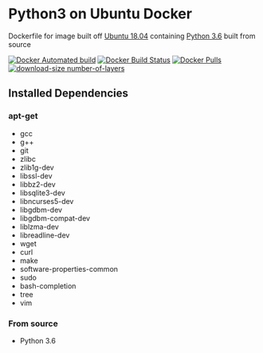 # Python3 on Ubuntu Docker

Dockerfile for image built off [Ubuntu 18.04](https://wiki.ubuntu.com/BionicBeaver/ReleaseNotes/18.04) containing [Python 3.6](https://www.python.org/downloads/release/python-368/) built from source

[![Docker Automated build](https://img.shields.io/docker/automated/matthewfeickert/docker-python3-ubuntu.svg)](https://hub.docker.com/r/matthewfeickert/docker-python3-ubuntu/)
[![Docker Build Status](https://img.shields.io/docker/build/matthewfeickert/docker-python3-ubuntu.svg)](https://hub.docker.com/r/matthewfeickert/docker-python3-ubuntu/builds/)
[![Docker Pulls](https://img.shields.io/docker/pulls/matthewfeickert/docker-python3-ubuntu.svg)](https://hub.docker.com/r/matthewfeickert/docker-python3-ubuntu/)
[![download-size number-of-layers](https://images.microbadger.com/badges/image/matthewfeickert/docker-python3-ubuntu.svg)](https://microbadger.com/images/matthewfeickert/docker-python3-ubuntu)

## Installed Dependencies

### apt-get
- gcc
- g++
- git
- zlibc
- zlib1g-dev
- libssl-dev
- libbz2-dev
- libsqlite3-dev
- libncurses5-dev
- libgdbm-dev
- libgdbm-compat-dev
- liblzma-dev
- libreadline-dev
- wget
- curl
- make
- software-properties-common
- sudo
- bash-completion
- tree
- vim

### From source

- Python 3.6
